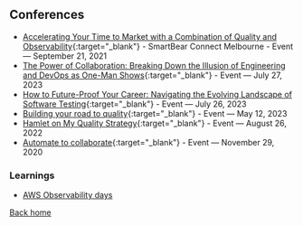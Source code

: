 ## Conferences

- [Accelerating Your Time to Market with a Combination of Quality and Observability](https://smartbear.com/connect/?utm_medium=email&utm_source=DevOps1&utm_campaign=sbcmel){:target="\_blank"} - SmartBear Connect Melbourne - Event — September 21, 2021
- [The Power of Collaboration: Breaking Down the Illusion of Engineering and DevOps as One-Man Shows](https://www.meetup.com/en-AU/tekmeetup/events/293775889/){:target="\_blank"} - Event — July 27, 2023
- [How to Future-Proof Your Career: Navigating the Evolving Landscape of Software Testing](https://www.testingtalks.com.au/#agenda){:target="\_blank"} - Event — July 26, 2023
- [Building your road to quality](https://www.testingmind.com/event/tas2023/test-automation-summit-sydney/agenda/){:target="\_blank"} - Event — May 12, 2023
- [Hamlet on My Quality Strategy](https://applitools.com/event/hamlet-on-my-quality-strategy/){:target="\_blank"} - Event — August 26, 2022
- [Automate to collaborate](https://applitools.com/blog/vodafone-webinar/){:target="\_blank"} - Event — November 29, 2020

### Learnings

- [AWS Observability days](./sums/AWS_OBS_SUM.MD)

[Back home](/)
